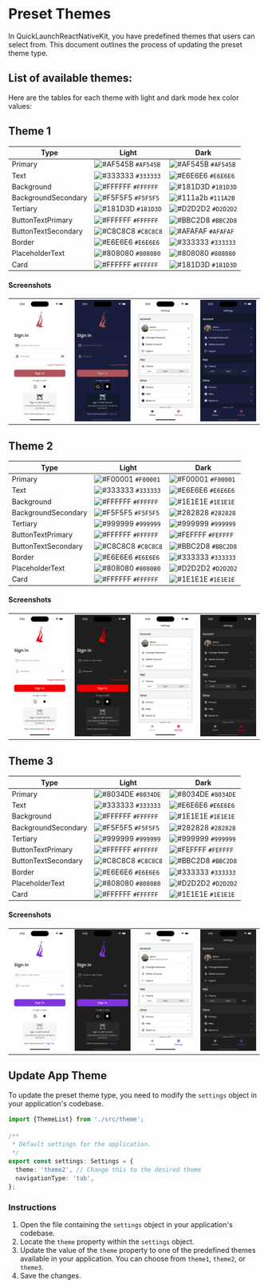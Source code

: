 # Preset Themes

In QuickLaunchReactNativeKit, you have predefined themes that users can select from. This document outlines the process of updating the preset theme type.

## List of available themes:

Here are the tables for each theme with light and dark mode hex color values:

## Theme 1

| Type                | Light                                                                     | Dark                                                                      |
| ------------------- | ------------------------------------------------------------------------- | ------------------------------------------------------------------------- |
| Primary             | ![#AF545B](https://via.placeholder.com/11/AF545B/000000?text=+) `#AF545B` | ![#AF545B](https://via.placeholder.com/11/AF545B/000000?text=+) `#AF545B` |
| Text                | ![#333333](https://via.placeholder.com/11/333333/000000?text=+) `#333333` | ![#E6E6E6](https://via.placeholder.com/11/E6E6E6/000000?text=+) `#E6E6E6` |
| Background          | ![#FFFFFF](https://via.placeholder.com/11/FFFFFF/000000?text=+) `#FFFFFF` | ![#181D3D](https://via.placeholder.com/11/181D3D/000000?text=+) `#181D3D` |
| BackgroundSecondary | ![#F5F5F5](https://via.placeholder.com/11/F5F5F5/000000?text=+) `#F5F5F5` | ![#111a2b](https://via.placeholder.com/11/111A2B/000000?text=+) `#111A2B` |
| Tertiary            | ![#181D3D](https://via.placeholder.com/11/181D3D/000000?text=+) `#181D3D` | ![#D2D2D2](https://via.placeholder.com/11/D2D2D2/000000?text=+) `#D2D2D2` |
| ButtonTextPrimary   | ![#FFFFFF](https://via.placeholder.com/11/FFFFFF/000000?text=+) `#FFFFFF` | ![#BBC2D8](https://via.placeholder.com/11/BBC2D8/000000?text=+) `#BBC2D8` |
| ButtonTextSecondary | ![#C8C8C8](https://via.placeholder.com/11/C8C8C8/000000?text=+) `#C8C8C8` | ![#AFAFAF](https://via.placeholder.com/11/AFAFAF/000000?text=+) `#AFAFAF` |
| Border              | ![#E6E6E6](https://via.placeholder.com/11/E6E6E6/000000?text=+) `#E6E6E6` | ![#333333](https://via.placeholder.com/11/333333/000000?text=+) `#333333` |
| PlaceholderText     | ![#808080](https://via.placeholder.com/11/808080/000000?text=+) `#808080` | ![#808080](https://via.placeholder.com/11/808080/000000?text=+) `#808080` |
| Card                | ![#FFFFFF](https://via.placeholder.com/11/FFFFFF/000000?text=+) `#FFFFFF` | ![#181D3D](https://via.placeholder.com/11/181D3D/000000?text=+) `#181D3D` |

#### Screenshots

<table>
  <tr>
    <td><img alt="sign-in-light" src="../../../screenshots/theme1/sign-in-light.png" /></td>
    <td><img alt="sign-in-dark" src="../../../screenshots/theme1/sign-in-dark.png" /></td>
    <td><img alt="settings-light" src="../../../screenshots/theme1/settings-light.png" /></td>
    <td><img alt="settings-dark" src="../../../screenshots/theme1/settings-dark.png" /></td>
  </tr>
</table>

## Theme 2

| Type                | Light                                                                     | Dark                                                                      |
| ------------------- | ------------------------------------------------------------------------- | ------------------------------------------------------------------------- |
| Primary             | ![#F00001](https://via.placeholder.com/11/F00001/000000?text=+) `#F00001` | ![#F00001](https://via.placeholder.com/11/F00001/000000?text=+) `#F00001` |
| Text                | ![#333333](https://via.placeholder.com/11/333333/000000?text=+) `#333333` | ![#E6E6E6](https://via.placeholder.com/11/E6E6E6/000000?text=+) `#E6E6E6` |
| Background          | ![#FFFFFF](https://via.placeholder.com/11/FFFFFF/000000?text=+) `#FFFFFF` | ![#1E1E1E](https://via.placeholder.com/11/1E1E1E/000000?text=+) `#1E1E1E` |
| BackgroundSecondary | ![#F5F5F5](https://via.placeholder.com/11/F5F5F5/000000?text=+) `#F5F5F5` | ![#282828](https://via.placeholder.com/11/282828/000000?text=+) `#282828` |
| Tertiary            | ![#999999](https://via.placeholder.com/11/999999/000000?text=+) `#999999` | ![#999999](https://via.placeholder.com/11/999999/000000?text=+) `#999999` |
| ButtonTextPrimary   | ![#FFFFFF](https://via.placeholder.com/11/FFFFFF/000000?text=+) `#FFFFFF` | ![#FEFFFF](https://via.placeholder.com/11/FEFFFF/000000?text=+) `#FEFFFF` |
| ButtonTextSecondary | ![#C8C8C8](https://via.placeholder.com/11/C8C8C8/000000?text=+) `#C8C8C8` | ![#BBC2D8](https://via.placeholder.com/11/BBC2D8/000000?text=+) `#BBC2D8` |
| Border              | ![#E6E6E6](https://via.placeholder.com/11/E6E6E6/000000?text=+) `#E6E6E6` | ![#333333](https://via.placeholder.com/11/333333/000000?text=+) `#333333` |
| PlaceholderText     | ![#808080](https://via.placeholder.com/11/808080/000000?text=+) `#808080` | ![#D2D2D2](https://via.placeholder.com/11/D2D2D2/000000?text=+) `#D2D2D2` |
| Card                | ![#FFFFFF](https://via.placeholder.com/11/FFFFFF/000000?text=+) `#FFFFFF` | ![#1E1E1E](https://via.placeholder.com/11/1E1E1E/000000?text=+) `#1E1E1E` |

#### Screenshots

<table>
  <tr>
    <td><img alt="sign-in-light" src="../../../screenshots/theme2/sign-in-light.png" /></td>
    <td><img alt="sign-in-dark" src="../../../screenshots/theme2/sign-in-dark.png" /></td>
    <td><img alt="settings-light" src="../../../screenshots/theme2/settings-light.png" /></td>
    <td><img alt="settings-dark" src="../../../screenshots/theme2/settings-dark.png" /></td>
  </tr>
</table>

## Theme 3

| Type                | Light                                                                     | Dark                                                                      |
| ------------------- | ------------------------------------------------------------------------- | ------------------------------------------------------------------------- |
| Primary             | ![#8034DE](https://via.placeholder.com/11/8034DE/000000?text=+) `#8034DE` | ![#8034DE](https://via.placeholder.com/11/8034DE/000000?text=+) `#8034DE` |
| Text                | ![#333333](https://via.placeholder.com/11/333333/000000?text=+) `#333333` | ![#E6E6E6](https://via.placeholder.com/11/E6E6E6/000000?text=+) `#E6E6E6` |
| Background          | ![#FFFFFF](https://via.placeholder.com/11/FFFFFF/000000?text=+) `#FFFFFF` | ![#1E1E1E](https://via.placeholder.com/11/1E1E1E/000000?text=+) `#1E1E1E` |
| BackgroundSecondary | ![#F5F5F5](https://via.placeholder.com/11/F5F5F5/000000?text=+) `#F5F5F5` | ![#282828](https://via.placeholder.com/11/282828/000000?text=+) `#282828` |
| Tertiary            | ![#999999](https://via.placeholder.com/11/999999/000000?text=+) `#999999` | ![#999999](https://via.placeholder.com/11/999999/000000?text=+) `#999999` |
| ButtonTextPrimary   | ![#FFFFFF](https://via.placeholder.com/11/FFFFFF/000000?text=+) `#FFFFFF` | ![#FEFFFF](https://via.placeholder.com/11/FEFFFF/000000?text=+) `#FEFFFF` |
| ButtonTextSecondary | ![#C8C8C8](https://via.placeholder.com/11/C8C8C8/000000?text=+) `#C8C8C8` | ![#BBC2D8](https://via.placeholder.com/11/BBC2D8/000000?text=+) `#BBC2D8` |
| Border              | ![#E6E6E6](https://via.placeholder.com/11/E6E6E6/000000?text=+) `#E6E6E6` | ![#333333](https://via.placeholder.com/11/333333/000000?text=+) `#333333` |
| PlaceholderText     | ![#808080](https://via.placeholder.com/11/808080/000000?text=+) `#808080` | ![#D2D2D2](https://via.placeholder.com/11/D2D2D2/000000?text=+) `#D2D2D2` |
| Card                | ![#FFFFFF](https://via.placeholder.com/11/FFFFFF/000000?text=+) `#FFFFFF` | ![#1E1E1E](https://via.placeholder.com/11/1E1E1E/000000?text=+) `#1E1E1E` |

#### Screenshots

<table>
  <tr>
    <td><img alt="sign-in-light" src="../../../screenshots/theme3/sign-in-light.png" /></td>
    <td><img alt="sign-in-dark" src="../../../screenshots/theme3/sign-in-dark.png" /></td>
    <td><img alt="settings-light" src="../../../screenshots/theme3/settings-light.png" /></td>
    <td><img alt="settings-dark" src="../../../screenshots/theme3/settings-dark.png" /></td>
  </tr>
</table>

## Update App Theme

To update the preset theme type, you need to modify the `settings` object in your application's codebase.

```typescript
import {ThemeList} from './src/theme';

/**
 * Default settings for the application.
 */
export const settings: Settings = {
  theme: 'theme2', // Change this to the desired theme
  navigationType: 'tab',
};
```

### Instructions

1. Open the file containing the `settings` object in your application's codebase.
2. Locate the `theme` property within the `settings` object.
3. Update the value of the `theme` property to one of the predefined themes available in your application. You can choose from `theme1`, `theme2`, or `theme3`.
4. Save the changes.

